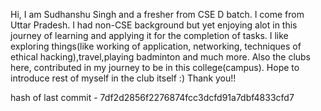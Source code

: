 Hi, I am Sudhanshu Singh and a fresher from CSE D batch.
I come from Uttar Pradesh.
I had non-CSE background but yet enjoying alot in this journey of learning and applying it for the completion of tasks.
I like exploring things(like working of application, networking, techniques of ethical hacking),travel,playing badminton and much more.
Also the clubs here, contributed in my journey to be in this college(campus). 
Hope to introduce rest of myself in the club itself :)
Thank you!!

hash of last commit - 7df2d2856f2276874fcc3dcfd91a7dbf4833cfd7 
